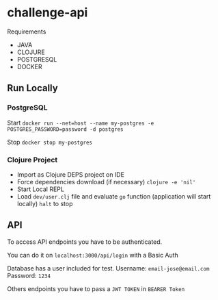 # challenge-api

Requirements
- JAVA
- CLOJURE
- POSTGRESQL
- DOCKER


## Run Locally

### PostgreSQL
Start
`docker run --net=host --name my-postgres -e POSTGRES_PASSWORD=password -d postgres`

Stop
`docker stop my-postgres`

### Clojure Project

- Import as Clojure DEPS project on IDE
- Force dependencies download (if necessary)
  `clojure -e 'nil'`
- Start Local REPL
- Load `dev/user.clj` file and evaluate `go` function (application will start locally)
`halt` to stop

## API

To access API endpoints you have to be authenticated.

You can do it on `localhost:3000/api/login` with a Basic Auth

Database has a user included for test.
Username: `email-jose@email.com`
Password: `1234`

Others endpoints you have to pass a `JWT TOKEN` in `BEARER Token`
